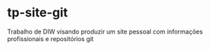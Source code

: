 # tp-site-git
Trabalho de DIW visando produzir um site pessoal com informações profissionais e repositórios git
